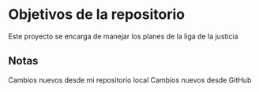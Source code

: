 # Objetivos de la repositorio

Este proyecto se encarga de manejar los planes de la liga de la justicia


## Notas

Cambios nuevos desde mi repositorio local
Cambios nuevos desde GitHub

